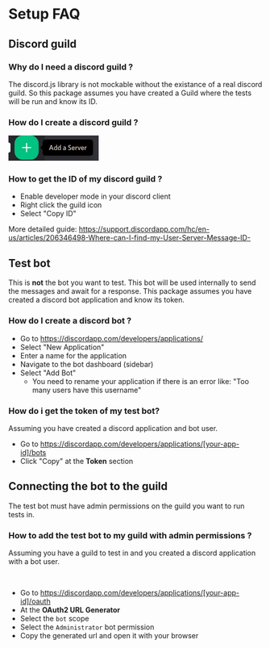 # Setup FAQ

## Discord guild

### Why do I need a discord guild ?

The discord.js library is not mockable without the existance of a real discord guild. So this package assumes you have created a Guild where the tests will be run and know its ID.

### How do I create a discord guild ?

<a href="https://support.discordapp.com/hc/en-us/articles/204849977-How-do-I-create-a-server"><img src="media/create_guild.png"></a>

### How to get the ID of my discord guild ?

-   Enable developer mode in your discord client
-   Right click the guild icon
-   Select "Copy ID"

More detailed guide: https://support.discordapp.com/hc/en-us/articles/206346498-Where-can-I-find-my-User-Server-Message-ID-

## Test bot

This is **not** the bot you want to test. This bot will be used internally to send the messages and await for a response. This package assumes you have created a discord bot application and know its token.

### How do I create a discord bot ?

-   Go to https://discordapp.com/developers/applications/
-   Select "New Application"
-   Enter a name for the application
-   Navigate to the bot dashboard (sidebar)
-   Select "Add Bot"
    -   You need to rename your application if there is an error like: "Too many users have this username"

### How do i get the token of my test bot?

Assuming you have created a discord application and bot user.

-   Go to https://discordapp.com/developers/applications/[your-app-id]/bots
-   Click "Copy" at the **Token** section

## Connecting the bot to the guild

The test bot must have admin permissions on the guild you want to run tests in.

### How to add the test bot to my guild with admin permissions ?

Assuming you have a guild to test in and you created a discord application with a bot user.

<br/>

-   Go to https://discordapp.com/developers/applications/[your-app-id]/oauth
-   At the **OAuth2 URL Generator**
-   Select the `bot` scope
-   Select the `Administrator` bot permission
-   Copy the generated url and open it with your browser
